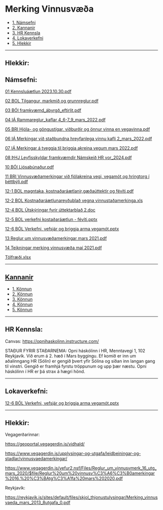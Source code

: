 # Merking Vinnusvæða

- [1. Námsefni](#Námsefni)
- [2. Kannanir](kannanir/README.md)
- [3. HR Kennsla](#HR-Kennsla)
- [4. Lokaverkefni](#Lokaverkefni)
- [5. Hlekkir](#Hlekkir)

---

## Hlekkir:

## Námsefni:

[01 Kennsluáætlun 2023.10.30.pdf](docs/01%20Kennslu%C3%A1%C3%A6tlun%202023.10.30.pdf)

[02 BOL Tilgangur, markmið og grunnreglur.pdf](docs/02%20BOL%20Tilgangur,%20markmi%C3%B0%20og%20grunnreglur.pdf)

[03 BÓl framkvæmd_ábyrgð_eftirlit.pdf](docs/03%20B%C3%93l%20framkv%C3%A6md_%C3%A1byrg%C3%B0_eftirlit.pdf)

[04 IÁ Rammareglur_kaflar 4_6-7_9_mars_2022.pdf](docs/04%20I%C3%81%20Rammareglur_kaflar%204_6-7_9_mars_2022.pdf)

[05 BRI Hjóla- og göngustígar, viðburðir og önnur vinna en vegavinna.pdf](docs/05%20BRI%20Hj%C3%B3la-%20og%20g%C3%B6ngust%C3%ADgar,%20vi%C3%B0bur%C3%B0ir%20og%20%C3%B6nnur%20vinna%20en%20vegavinna.pdf)

[06 IÁ Merkingar við staðbundna hreyfanlega vinnu kafli 2_mars_2022.pdf](docs/06%20I%C3%81%20Merkingar%20vi%C3%B0%20sta%C3%B0bundna%20hreyfanlega%20vinnu%20kafli%202_mars_2022.pdf)

[07 IÁ Merkingar á tveggja til þriggja akreina vegum mars 2022.pdf](docs/07%20I%C3%81%20Merkingar%20%C3%A1%20tveggja%20til%20%C3%BEriggja%20akreina%20vegum%20mars%202022.pdf)

[08 ÞHJ Leyfisskyldar framkvæmdir Námskeið HR vor_2024.pdf](docs/08%20%C3%9EHJ%20Leyfisskyldar%20framkv%C3%A6mdir%20N%C3%A1mskei%C3%B0%20HR%20vor_2024.pdf)

[10 BÓl Ljósabúnaður.pdf](docs/10%20B%C3%93l%20Lj%C3%B3sab%C3%BAna%C3%B0ur.pdf)

[11 BRI Vinnusvæðamerkingar við fjölakreina vegi, vegamót og hringtorg í þéttbýli.pdf](docs/11%20BRI%20Vinnusv%C3%A6%C3%B0amerkingar%20vi%C3%B0%20fj%C3%B6lakreina%20vegi,%20vegam%C3%B3t%20og%20hringtorg%20%C3%AD%20%C3%BE%C3%A9ttb%C3%BDli.pdf)

[12-1 BOL magntaka, kostnaðaráætlanir,gæðaúttektir og févíti.pdf](docs/12-1%20BOL%20magntaka,%20kostna%C3%B0ar%C3%A1%C3%A6tlanir,g%C3%A6%C3%B0a%C3%BAttektir%20og%20f%C3%A9v%C3%ADti.pdf)

[12-2 BOL Kostnaðaráætlunareyðublað vegna vinnustaðamerkinga.xls](docs/12-2%20BOL%20Kostna%C3%B0ar%C3%A1%C3%A6tlunarey%C3%B0ubla%C3%B0%20vegna%20vinnusta%C3%B0amerkinga.xls)

[12-4 BOL Útskýringar fyrir úttektarblað 2.doc](docs/12-4%20BOL%20%C3%9Atsk%C3%BDringar%20fyrir%20%C3%BAttektarbla%C3%B0%202.doc)

[12-5 BOL verkefni kostaðaráætlun - févíti.pptx](docs/12-5%20BOL%20verkefni%20kosta%C3%B0ar%C3%A1%C3%A6tlun%20-%20f%C3%A9v%C3%ADti.pptx)

[12-6 BÓL Verkefni, vefsjár og þriggja arma vegamót.pptx](docs/12-6%20B%C3%93L%20Verkefni,%20vefsj%C3%A1r%20og%20%C3%BEriggja%20arma%20vegam%C3%B3t.pptx)

[13 Reglur um vinnusvæðamerkingar mars 2021.pdf](docs/13%20Reglur%20um%20vinnusv%C3%A6%C3%B0amerkingar%20mars%202021.pdf)

[14 Teikningar merking vinnusvæða  maí 2021.pdf](docs/14%20Teikningar%20merking%20vinnusv%C3%A6%C3%B0a%20%20ma%C3%AD%202021.pdf)

[Tölfræði.xlsx](docs/T%C3%B6lfr%C3%A6%C3%B0i.xlsx)

---

## [Kannanir](kannanir/README.md)

- [1. Könnun](kannanir/#1-könnun)
- [2. Könnun](kannanir/#2-könnun)
- [3. Könnun](kannanir/#3-könnun)
- [4. Könnun](kannanir/#4-könnun)
- [5. Könnun](kannanir/#5-könnun)

---

## HR Kennsla:

Canvas:
https://opnihaskolinn.instructure.com/

STAÐUR FYRIR STAÐARNEMA:
Opni háskólinn í HR, Menntavegi 1, 102 Reykjavík. Við erum á 2. hæð í Mars byggingu.
Ef komið er inn um aðalinngang HR (Sólin) er gengið þvert yfir Sólina og síðan inn langan gang til vinstri. Gengið er framhjá fyrstu tröppunum og upp þær næstu. Opni háskólinn í HR er þá strax á hægri hönd.

---

## Lokaverkefni:

[12-6 BÓL Verkefni, vefsjár og þriggja arma vegamót.pptx](docs/12-6%20B%C3%93L%20Verkefni,%20vefsj%C3%A1r%20og%20%C3%BEriggja%20arma%20vegam%C3%B3t.pptx)

---

## Hlekkir:

Vegagerðarinnar:

https://geoportal.vegagerdin.is/vidhald/

https://www.vegagerdin.is/upplysingar-og-utgafa/leidbeiningar-og-stadlar/vinnusvaedamerkingar/

https://www.vegagerdin.is/vefur2.nsf/Files/Reglur_um_vinnusvmerk_16_utg_mars_2020/$file/Reglur%20um%20vinnusv%C3%A6%C3%B0amerkingar%2016.%20%C3%BAtg%C3%A1fa%20mars%202020.pdf

Reykjavík:

https://reykjavik.is/sites/default/files/skjol_thjonustulysingar/Merking_vinnusvaeda_mars_2013_8utgafa_0.pdf
